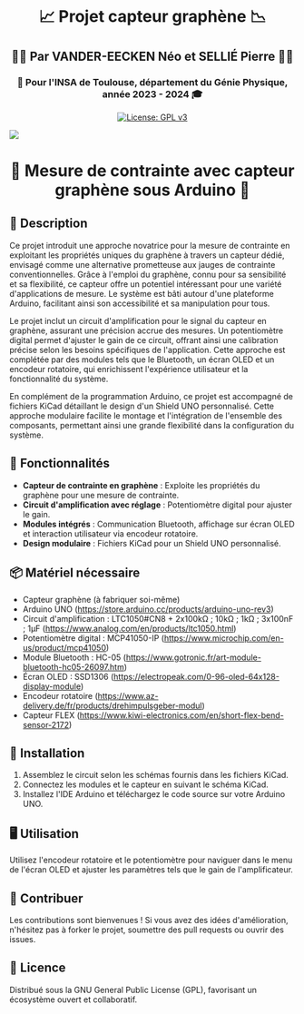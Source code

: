 <h1 align="center">📈 Projet capteur graphène 📉</h1>
<h2 align="center">👨‍🔬 Par VANDER-EECKEN Néo et SELLIÉ Pierre 👨‍🔬</h2>
<h3 align="center">🏫 Pour l'INSA de Toulouse, département du Génie Physique, année 2023 - 2024 🎓</h3>

<p align="center">
  <a href="http://www.gnu.org/licenses/gpl-3.0">
    <img src="https://img.shields.io/badge/License-GPL%20v3-blue.svg" alt="License: GPL v3">
  </a>
</p>

![](https://github.com/MOSH-Insa-Toulouse/2023-2024-4GP-SELLIER--VANDER-EECKEN/blob/main/PCB_design.gif)

<h1 align="center">🔩 Mesure de contrainte avec capteur graphène sous Arduino 🤖</h1>


## 📝 Description

Ce projet introduit une approche novatrice pour la mesure de contrainte en exploitant les propriétés uniques du graphène à travers un capteur dédié, envisagé comme une alternative prometteuse aux jauges de contrainte conventionnelles. Grâce à l'emploi du graphène, connu pour sa sensibilité et sa flexibilité, ce capteur offre un potentiel intéressant pour une variété d'applications de mesure. Le système est bâti autour d'une plateforme Arduino, facilitant ainsi son accessibilité et sa manipulation pour tous.

Le projet inclut un circuit d'amplification pour le signal du capteur en graphène, assurant une précision accrue des mesures. Un potentiomètre digital permet d'ajuster le gain de ce circuit, offrant ainsi une calibration précise selon les besoins spécifiques de l'application. Cette approche est complétée par des modules tels que le Bluetooth, un écran OLED et un encodeur rotatoire, qui enrichissent l'expérience utilisateur et la fonctionnalité du système.

En complément de la programmation Arduino, ce projet est accompagné de fichiers KiCad détaillant le design d'un Shield UNO personnalisé. Cette approche modulaire facilite le montage et l'intégration de l'ensemble des composants, permettant ainsi une grande flexibilité dans la configuration du système.


## 🌟 Fonctionnalités

- **Capteur de contrainte en graphène** : Exploite les propriétés du graphène pour une mesure de contrainte.
- **Circuit d'amplification avec réglage** : Potentiomètre digital pour ajuster le gain.
- **Modules intégrés** : Communication Bluetooth, affichage sur écran OLED et interaction utilisateur via encodeur rotatoire.
- **Design modulaire** : Fichiers KiCad pour un Shield UNO personnalisé.


## 📦 Matériel nécessaire

- Capteur graphène (à fabriquer soi-même)
- Arduino UNO (https://store.arduino.cc/products/arduino-uno-rev3)
- Circuit d'amplification : LTC1050#CN8 + 2x100kΩ ; 10kΩ ; 1kΩ ; 3x100nF ; 1µF (https://www.analog.com/en/products/ltc1050.html)
- Potentiomètre digital : MCP41050-IP (https://www.microchip.com/en-us/product/mcp41050)
- Module Bluetooth : HC-05 (https://www.gotronic.fr/art-module-bluetooth-hc05-26097.htm)
- Écran OLED : SSD1306 (https://electropeak.com/0-96-oled-64x128-display-module)
- Encodeur rotatoire (https://www.az-delivery.de/fr/products/drehimpulsgeber-modul)
- Capteur FLEX (https://www.kiwi-electronics.com/en/short-flex-bend-sensor-2172)


## 🔧 Installation

1. Assemblez le circuit selon les schémas fournis dans les fichiers KiCad.
2. Connectez les modules et le capteur en suivant le schéma KiCad.
3. Installez l'IDE Arduino et téléchargez le code source sur votre Arduino UNO.


## 🖥️ Utilisation

Utilisez l'encodeur rotatoire et le potentiomètre pour naviguer dans le menu de l'écran OLED et ajuster les paramètres tels que le gain de l'amplificateur.


## 🤝 Contribuer

Les contributions sont bienvenues ! Si vous avez des idées d'amélioration, n'hésitez pas à forker le projet, soumettre des pull requests ou ouvrir des issues.


## 📜 Licence

Distribué sous la GNU General Public License (GPL), favorisant un écosystème ouvert et collaboratif.
